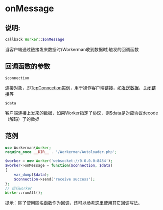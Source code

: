 # onMessage
## 说明:
```php
callback Worker::$onMessage
```

当客户端通过链接发来数据时(Workerman收到数据时)触发的回调函数

## 回调函数的参数

 ``` $connection ```

连接对象，即[TcpConnection实例](315157)，用于操作客户端链接，如[发送数据](315165)，[关闭链接](315168)等

 ``` $data ```

客户端连接上发来的数据，如果Worker指定了协议，则$data是对应协议decode（解码）了的数据


## 范例

```php
use Workerman\Worker;
require_once __DIR__ . '/Workerman/Autoloader.php';

$worker = new Worker('websocket://0.0.0.0:8484');
$worker->onMessage = function($connection, $data)
{
    var_dump($data);
    $connection->send('receive success');
};
// 运行worker
Worker::runAll();
```
提示：除了使用匿名函数作为回调，还可以[参考这里](370558)使用其它回调写法。